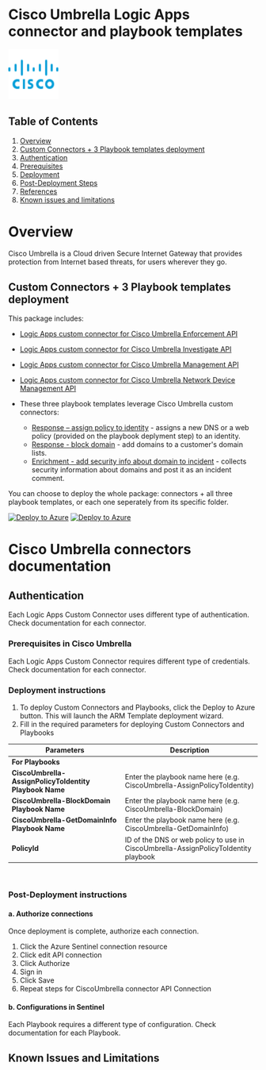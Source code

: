 # Cisco Umbrella Logic Apps connector and playbook templates

<img src="./cisco-logo.png" alt="drawing" width="20%"/><br>

## Table of Contents

1. [Overview](#overview)
1. [Custom Connectors + 3 Playbook templates deployment](#deployall)
1. [Authentication](#importantnotes)
1. [Prerequisites](#prerequisites)
1. [Deployment](#deployment)
1. [Post-Deployment Steps](#postdeployment)
1. [References](#references)
1. [Known issues and limitations](#limitations)

<a name="overview">

# Overview

Cisco Umbrella is a Cloud driven Secure Internet Gateway that provides protection from Internet based threats, for users wherever they go.

<a name="deployall">

## Custom Connectors + 3 Playbook templates deployment

This package includes:

* [Logic Apps custom connector for Cisco Umbrella Enforcement API](./CiscoUmbrellaEnforcementAPIConnector)
* [Logic Apps custom connector for Cisco Umbrella Investigate API](./CiscoUmbrellaInvestigateAPIConnector)
* [Logic Apps custom connector for Cisco Umbrella Management API](./CiscoUmbrellaManagementAPIConnector)
* [Logic Apps custom connector for Cisco Umbrella Network Device Management API](./CiscoUmbrellaNetworkDeviceManagementAPIConnector)

* These three playbook templates leverage Cisco Umbrella custom connectors:
  * [Response – assign policy to identity](./Playbooks/CiscoUmbrella-AssignPolicyToIdentity) - assigns a new DNS or a web policy (provided on the playbook deplyment step) to an identity.
  * [Response - block domain](./Playbooks/CiscoUmbrella-BlockDomain) - add domains to a customer's domain lists.
  * [Enrichment - add security info about domain to incident](./Playbooks/CiscoUmbrella-GetDomainInfo) - collects security information about domains and post it as an incident comment.

You can choose to deploy the whole package: connectors + all three playbook templates, or each one seperately from its specific folder.

[![Deploy to Azure](https://aka.ms/deploytoazurebutton)](https://portal.azure.com/#create/Microsoft.Template/uri/https%3A%2F%2Fraw.githubusercontent.com%2FAzure%2FAzure-Sentinel%2Fmaster%2FSolutions%2FCiscoUmbrella%2FPlaybooks%2Fazuredeploy.json) [![Deploy to Azure](https://aka.ms/deploytoazuregovbutton)](https://portal.azure.us/#create/Microsoft.Template/uri/https%3A%2F%2Fraw.githubusercontent.com%2FAzure%2FAzure-Sentinel%2Fmaster%2FSolutions%2FCiscoUmbrella%2FPlaybooks%2Fazuredeploy.json)

# Cisco Umbrella connectors documentation 

<a name="authentication">

## Authentication

Each Logic Apps Custom Connector uses different type of authentication. Check documentation for each connector.

<a name="prerequisites">

### Prerequisites in Cisco Umbrella

Each Logic Apps Custom Connector requires different type of credentials. Check documentation for each connector.

<a name="deployment">

### Deployment instructions 

1. To deploy Custom Connectors and Playbooks, click the Deploy to Azure button. This will launch the ARM Template deployment wizard.
2. Fill in the required parameters for deploying Custom Connectors and Playbooks

| Parameters | Description |
|----------------|--------------|
|**For Playbooks**|
|**CiscoUmbrella-AssignPolicyToIdentity Playbook Name** | Enter the playbook name here (e.g. CiscoUmbrella-AssignPolicyToIdentity)|
|**CiscoUmbrella-BlockDomain Playbook Name** | Enter the playbook name here (e.g. CiscoUmbrella-BlockDomain)|
|**CiscoUmbrella-GetDomainInfo Playbook Name** | Enter the playbook name here (e.g. CiscoUmbrella-GetDomainInfo)|
|**PolicyId** | ID of the DNS or web policy to use in CiscoUmbrella-AssignPolicyToIdentity playbook|

<br>
<a name="postdeployment">

### Post-Deployment instructions

#### a. Authorize connections

Once deployment is complete, authorize each connection.

1. Click the Azure Sentinel connection resource
2. Click edit API connection
3. Click Authorize
4. Sign in
5. Click Save
6. Repeat steps for CiscoUmbrella connector API Connection

#### b. Configurations in Sentinel

Each Playbook requires a different type of configuration. Check documentation for each Playbook.

<a name="limitations">

## Known Issues and Limitations
